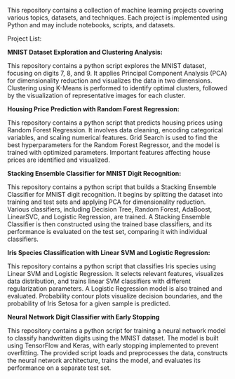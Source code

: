 This repository contains a collection of machine learning projects covering various topics, datasets, and techniques. Each project is implemented using Python and may include notebooks, scripts, and datasets.

Project List:

**MNIST Dataset Exploration and Clustering Analysis:**

This repository contains a python script explores the MNIST dataset, focusing on digits 7, 8, and 9. 
It applies Principal Component Analysis (PCA) for dimensionality reduction and visualizes the data in two dimensions. 
Clustering using K-Means is performed to identify optimal clusters, followed by the visualization of representative images for each cluster.


**Housing Price Prediction with Random Forest Regression:**

This repository contains a python script that predicts housing prices using Random Forest Regression. 
It involves data cleaning, encoding categorical variables, and scaling numerical features. 
Grid Search is used to find the best hyperparameters for the Random Forest Regressor, and the model is trained with optimized parameters. 
Important features affecting house prices are identified and visualized.


**Stacking Ensemble Classifier for MNIST Digit Recognition:**

This repository contains a python script that builds a Stacking Ensemble Classifier for MNIST digit recognition. 
It begins by splitting the dataset into training and test sets and applying PCA for dimensionality reduction. 
Various classifiers, including Decision Tree, Random Forest, AdaBoost, LinearSVC, and Logistic Regression, are trained. 
A Stacking Ensemble Classifier is then constructed using the trained base classifiers, and its performance is evaluated on the test set, comparing it with individual classifiers.


**Iris Species Classification with Linear SVM and Logistic Regression:**

This repository contains a python script that classifies Iris species using Linear SVM and Logistic Regression. 
It selects relevant features, visualizes data distribution, and trains linear SVM classifiers with different regularization parameters. 
A Logistic Regression model is also trained and evaluated. 
Probability contour plots visualize decision boundaries, and the probability of Iris Setosa for a given sample is predicted.

**Neural Network Digit Classifier with Early Stopping**

This repository contains a python script for training a neural network model to classify handwritten digits using the MNIST dataset. 
The model is built using TensorFlow and Keras, with early stopping implemented to prevent overfitting. 
The provided script loads and preprocesses the data, constructs the neural network architecture, trains the model, and evaluates its performance on a separate test set.
